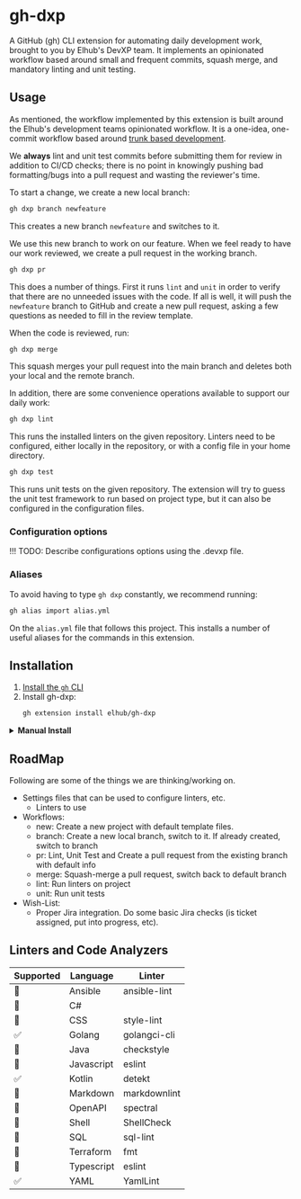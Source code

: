 # gh-dxp

A GitHub (gh) CLI extension for automating daily development work, brought to you by Elhub's DevXP team. It implements an opinionated workflow based around small and frequent commits, squash merge, and mandatory linting and unit testing.

## Usage

As mentioned, the workflow implemented by this extension is built around the Elhub's development teams opinionated workflow. It is a one-idea, one-commit workflow based around [trunk based development](https://trunkbaseddevelopment.com/).

We **always** lint and unit test commits before submitting them for review in addition to CI/CD checks; there is no point in knowingly pushing bad formatting/bugs into a pull request and wasting the reviewer's time.

To start a change, we create a new local branch:

   ```sh
   gh dxp branch newfeature
   ```

This creates a new branch `newfeature` and switches to it.

We use this new branch to work on our feature. When we feel ready to have our work reviewed, we create a pull request in the working branch.

   ```sh
   gh dxp pr
   ```

This does a number of things. First it runs `lint` and `unit` in order to verify that there are no unneeded issues with the code. If all is well, it will push the `newfeature` branch to GitHub and create a new pull request, asking a few questions as needed to fill in the review template.

When the code is reviewed, run:

   ```sh
   gh dxp merge
   ```

This squash merges your pull request into the main branch and deletes both your local and the remote branch.

In addition, there are some convenience operations available to support our daily work:

   ```sh
   gh dxp lint
   ```

This runs the installed linters on the given repository. Linters need to be configured, either locally in the repository, or with a config file in your home directory.

   ```sh
   gh dxp test
   ```

This runs unit tests on the given repository. The extension will try to guess the unit test framework to run based on project type, but it can also be configured in the configuration files.

### Configuration options

!!! TODO: Describe configurations options using the .devxp file.

### Aliases

To avoid having to type `gh dxp` constantly, we recommend running:

   ```sh
   gh alias import alias.yml
   ```

On the `alias.yml` file that follows this project. This installs a number of useful aliases for the commands in this extension.

## Installation

1. [Install the `gh` CLI](https://github.com/cli/cli#installation)
2. Install gh-dxp:
    ```sh
    gh extension install elhub/gh-dxp
    ```

<details>
   <summary><strong>Manual Install</strong></summary>

If you want to install this extension **manually**, follow these steps:

1. Clone the repo

    ```bash
    # git
    git clone https://github.com/elhub/gh-dxp
    ```

2. Build and install locally

    ```bash
    cd gh-dxp; make clean install
    ```

</details>

## RoadMap

Following are some of the things we are thinking/working on.

* Settings files that can be used to configure linters, etc.
  * Linters to use
* Workflows:
  * new:  Create a new project with default template files.
  * branch: Create a new local branch, switch to it. If already created, switch to branch
  * pr: Lint, Unit Test and Create a pull request from the existing branch with default info
  * merge: Squash-merge a pull request, switch back to default branch
  * lint: Run linters on project
  * unit: Run unit tests
* Wish-List:
  * Proper Jira integration. Do some basic Jira checks (is ticket assigned, put into progress, etc).

## Linters and Code Analyzers

| Supported             | Language   | Linter       |
|-----------------------|------------|--------------|
| :black_square_button: | Ansible    | ansible-lint |
| :black_square_button: | C#         |              |
| :black_square_button: | CSS        | style-lint   |
| :white_check_mark:    | Golang     | golangci-cli |
| :black_square_button: | Java       | checkstyle   |
| :black_square_button: | Javascript | eslint       |
| :white_check_mark:    | Kotlin     | detekt       |
| :black_square_button: | Markdown   | markdownlint |
| :black_square_button: | OpenAPI    | spectral     |
| :black_square_button: | Shell      | ShellCheck   |
| :black_square_button: | SQL        | sql-lint     |
| :black_square_button: | Terraform  | fmt          |
| :black_square_button: | Typescript | eslint       |
| :white_check_mark:    | YAML       | YamlLint     |
